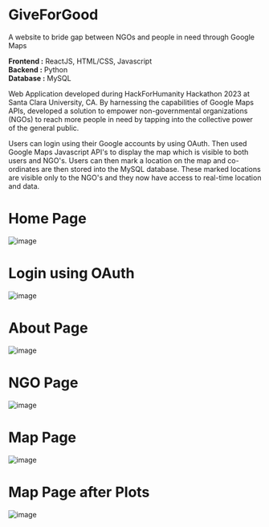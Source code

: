 # GiveForGood
A website to bride gap between NGOs and people in need through Google Maps

<b>Frontend :</b> ReactJS, HTML/CSS, Javascript </br>
<b>Backend :</b> Python </br>
<b>Database :</b> MySQL </br>

Web Application developed during HackForHumanity Hackathon 2023 at Santa Clara University, CA. 
By harnessing the capabilities of Google Maps APIs, developed a solution to empower non-governmental organizations (NGOs) to reach more people in need by tapping into the collective power of the general public.

Users can login using their Google accounts by using OAuth.
Then used Google Maps Javascript API's to display the map which is visible to both users and NGO's. Users can then mark a location on the map and co-ordinates are then stored into the MySQL database. These marked locations are visible only to the NGO's and they now have access to real-time location and data. 

# **Home Page**
![image](https://user-images.githubusercontent.com/113207424/220441165-eb4c7244-46f0-426d-adb0-cf7ae475ec13.png)



# **Login using OAuth**
![image](https://github.com/Anagha0202/GiveForGood/assets/53923590/7f151f33-e75f-42a4-bc69-f793856c822f)




# **About Page**
![image](https://user-images.githubusercontent.com/113207424/220441352-99042b52-f584-455c-b702-5b0b460cf507.png)



# **NGO Page**
![image](https://user-images.githubusercontent.com/113207424/220441389-f534378b-3007-4280-aaa2-7cbaffe5f46d.png)



# **Map Page**
![image](https://user-images.githubusercontent.com/113207424/220441435-e4efe1e9-2a96-4841-988d-8be40b42ea18.png)



# **Map Page after Plots**
![image](https://user-images.githubusercontent.com/113207424/220441548-df2a1b64-c23d-4bff-bcc5-2dcbda5ba576.png)
